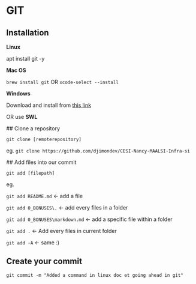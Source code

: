 # GIT

## Installation

**Linux**

apt install git -y

**Mac OS**

`brew install git`
OR
`xcode-select --install`

**Windows**

Download and install from [this link](https://gitforwindows.org/)

OR use **SWL**

## Clone a repository

`git clone [remoterepository]`

eg. `git clone https://github.com/djimondev/CESI-Nancy-MAALSI-Infra-si`

## Add files into our commit

`git add [filepath]`

eg.

`git add README.md` <- add a file

`git add 0_BONUSES\.` <- add every files in a folder

`git add 0_BONUSES\markdown.md` <- add a specific file within a folder

`git add .` <- Add every files in current folder

`git add -A` <- same :)

## Create your commit

`git commit -m "Added a command in linux doc et going ahead in git"`
